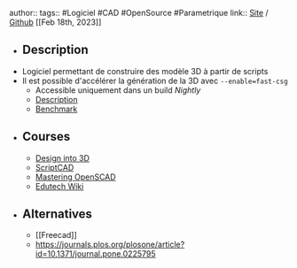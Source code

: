 author:: 
tags:: #Logiciel #CAD #OpenSource #Parametrique
link:: [Site](https://openscad.org/) / [Github](https://github.com/openscad/openscad/)
[[Feb 18th, 2023]]

- ## Description
- Logiciel permettant de construire des modèle 3D à partir de scripts
- Il est possible d'accélérer la génération de la 3D avec ``--enable=fast-csg``
	- Accessible uniquement dans un build *Nightly*
	- [Description](https://ochafik.com/jekyll/update/2022/02/09/openscad-fast-csg-contibution.html)
	- [Benchmark](https://gist.github.com/ochafik/2db96400e3c1f73558fcede990b8a355)
- ## Courses
	- [Design into 3D](https://willadams.gitbook.io/design-into-3d/)
	- [ScriptCAD](https://scriptcad.com/paulftw/OpenSCAD.Tutorial)
	- [Mastering OpenSCAD](https://mastering-openscad.eu/buch/introduction/)
	- [Edutech Wiki](https://edutechwiki.unige.ch/fr/Tutoriel_OpenSCAD)
- ## Alternatives
	- [[Freecad]]
	- https://journals.plos.org/plosone/article?id=10.1371/journal.pone.0225795